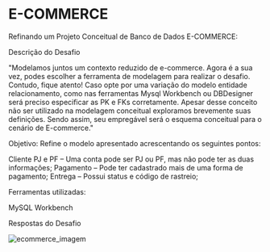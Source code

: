 # E-COMMERCE

Refinando um Projeto Conceitual de Banco de Dados E-COMMERCE:

Descrição do Desafio

"Modelamos juntos um contexto reduzido de e-commerce. Agora é a sua vez, podes escolher a ferramenta de modelagem para realizar o desafio. Contudo, fique atento! Caso opte por uma variação do modelo entidade relacionamento, como nas ferramentas Mysql Workbench ou DBDesigner será preciso especificar as PK e FKs corretamente. Apesar desse conceito não ser utilizado na modelagem conceitual exploramos brevemente suas definições. Sendo assim, seu empregável será o esquema conceitual para o cenário de E-commerce."


Objetivo:
Refine o modelo apresentado acrescentando os seguintes pontos:

Cliente PJ e PF – Uma conta pode ser PJ ou PF, mas não pode ter as duas informações;
Pagamento – Pode ter cadastrado mais de uma forma de pagamento;
Entrega – Possui status e código de rastreio;

Ferramentas utilizadas:

MySQL Workbench

Respostas do Desafio

![ecommerce_imagem](https://github.com/user-attachments/assets/ce4421b2-61c4-4540-83b8-0501b2df7d7e)



